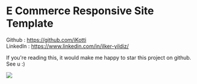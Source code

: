 # E Commerce Responsive Site Template

Github : https://github.com/iKotti <br>
Linkedln : https://www.linkedin.com/in/ilker-yildiz/

If you're reading this, it would make me happy to star this project on github. See u :)

![](https://user-images.githubusercontent.com/58571709/119574659-789e2c80-bdbe-11eb-8ded-f9255e33ef47.png)
